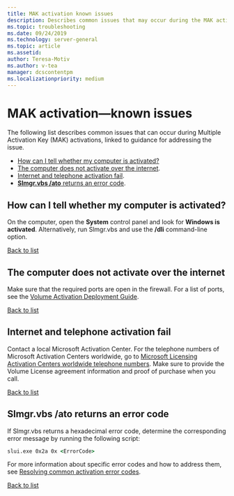 ```yaml
---
title: MAK activation known issues
description: Describes common issues that may occur during the MAK activation process, and provides resolutions and guidance
ms.topic: troubleshooting
ms.date: 09/24/2019
ms.technology: server-general
ms.topic: article
ms.assetid: 
author: Teresa-Motiv
ms.author: v-tea
manager: dcscontentpm
ms.localizationpriority: medium
---
```


# MAK activation&mdash;known issues

The following list describes common issues that can occur during Multiple Activation Key (MAK) activations, linked to guidance for addressing the issue.

<a id="list"></a>

- [How can I tell whether my computer is activated?](#how-can-i-tell-whether-my-computer-is-activated)
- [The computer does not activate over the internet](#the-computer-does-not-activate-over-the-internet).
- [Internet and telephone activation fail](#internet-and-telephone-activation-fail).
- [**Slmgr.vbs /ato** returns an error code](#slmgrvbs-ato-returns-an-error-code).

## How can I tell whether my computer is activated?

On the computer, open the **System** control panel and look for **Windows is activated**. Alternatively, run Slmgr.vbs and use the **/dli** command-line option.

[Back to list](#list)

## The computer does not activate over the internet

Make sure that the required ports are open in the firewall. For a list of ports, see the [Volume Activation Deployment Guide](http://go.microsoft.com/fwlink/?linkid=150083).

[Back to list](#list)

## Internet and telephone activation fail

Contact a local Microsoft Activation Center. For the telephone numbers of Microsoft Activation Centers worldwide, go to [Microsoft Licensing Activation Centers worldwide telephone numbers](https://www.microsoft.com/Licensing/existing-customer/activation-centers). Make sure to provide the Volume License agreement information and proof of purchase when you call.

[Back to list](#list)

## Slmgr.vbs /ato returns an error code

If Slmgr.vbs returns a hexadecimal error code, determine the corresponding error message by running the following script:

```cmd
slui.exe 0x2a 0x <ErrorCode>
```

For more information about specific error codes and how to address them, see [Resolving common activation error codes](activation-error-codes.md).

[Back to list](#list)
